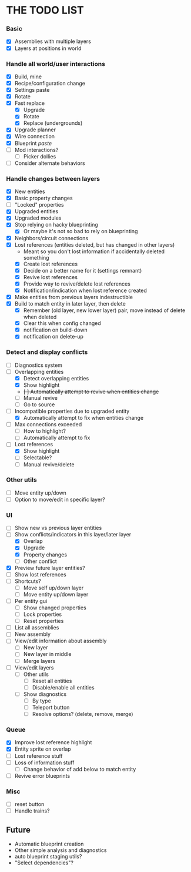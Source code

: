 # THE TODO LIST

### Basic

- [x] Assemblies with multiple layers
- [x] Layers at positions in world

### Handle all world/user interactions

- [x] Build, mine
- [x] Recipe/configuration change
- [x] Settings paste
- [x] Rotate
- [x] Fast replace
    - [x] Upgrade
    - [x] Rotate
    - [x] Replace (undergrounds)
- [x] Upgrade planner
- [x] Wire connection
- [x] Blueprint _paste_
- [ ] Mod interactions?
    - [ ] Picker dollies
- [ ] Consider alternate behaviors

### Handle changes between layers

- [x] New entities
- [x] Basic property changes
- [ ] "Locked" properties
- [x] Upgraded entities
- [x] Upgraded modules
- [x] Stop relying on hacky blueprinting
    - [x] Or maybe it's not so bad to rely on blueprinting
- [x] Neighbors/circuit connections
- [x] Lost references (entities deleted, but has changed in other layers)
    - Meant so you don't lost information if accidentally deleted something
    - [x] Create lost references
    - [x] Decide on a better name for it (settings remnant)
    - [x] Revive lost references
    - [x] Provide way to revive/delete lost references
    - [x] Notification/indication when lost reference created
- [x] Make entities from previous layers indestructible
- [x] Build to match entity in later layer, then delete
  - [x] Remember (old layer, new lower layer) pair, move instead of delete when deleted
  - [x] Clear this when config changed
  - [x] notification on build-down
  - [x] notification on delete-up

### Detect and display conflicts

- [ ] Diagnostics system
- [ ] Overlapping entities
    - [x] Detect overlapping entities
    - [x] Show highlight
    - ~~[ ] Automatically attempt to revive when entities change~~
    - [ ] Manual revive
    - [ ] Go to source
- [ ] Incompatible properties due to upgraded entity
    - [x] Automatically attempt to fix when entities change
- [ ] Max connections exceeded
    - [ ] How to highlight?
    - [ ] Automatically attempt to fix
- [ ] Lost references
    - [x] Show highlight
    - [ ] Selectable?
    - [ ] Manual revive/delete

### Other utils

- [ ] Move entity up/down
- [ ] Option to move/edit in specific layer?

### UI

- [ ] Show new vs previous layer entities
- [ ] Show conflicts/indicators in this layer/later layer
    - [x] Overlap
    - [x] Upgrade
    - [x] Property changes
    - [ ] Other conflict
- [x] Preview future layer entities?
- [ ] Show lost references
- [ ] Shortcuts?
    - [ ] Move self up/down layer
    - [ ] Move entity up/down layer
- [ ] Per entity gui
    - [ ] Show changed properties
    - [ ] Lock properties
    - [ ] Reset properties
- [ ] List all assemblies
- [ ] New assembly
- [ ] View/edit information about assembly
    - [ ] New layer
    - [ ] New layer in middle
    - [ ] Merge layers
- [ ] View/edit layers
    - [ ] Other utils
        - [ ] Reset all entities
        - [ ] Disable/enable all entities
    - [ ] Show diagnostics
        - [ ] By type
        - [ ] Teleport button
        - [ ] Resolve options? (delete, remove, merge)

### Queue

- [x] Improve lost reference highlight
- [x] Entity sprite on overlap
- [ ] Lost reference stuff
- [ ] Loss of information stuff
    - [ ] Change behavior of add below to match entity
- [ ] Revive error blueprints

### Misc

- [ ] reset button
- [ ] Handle trains?

## Future

- Automatic blueprint creation
- Other simple analysis and diagnostics
- auto blueprint staging utils?
- "Select dependencies"?
